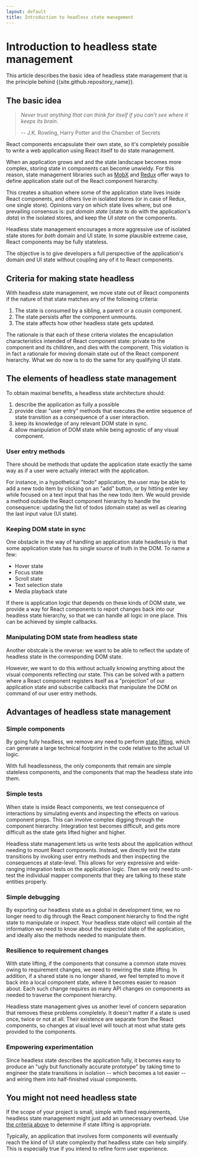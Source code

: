 ```yaml
---
layout: default
title: Introduction to headless state management
---
```


# Introduction to headless state management

This article describes the basic idea of headless state management that is the
principle behind {{site.github.repository_name}}.

## The basic idea

> _Never trust anything that can think for itself if you can't see where it keeps its brain_.
>
> -- J.K. Rowling, Harry Potter and the Chamber of Secrets

React components encapsulate their own state, so it's completely possible to
write a web application using React itself to do state management.

When an application grows and and the state landscape becomes more complex,
storing state in components can become unwieldy. For this reason, state
management libraries such as [MobX](https://github.com/mobxjs/mobx) and
[Redux](https://redux.js.org/) offer ways to define application state out of
the React component hierarchy.

This creates a situation where some of the application state lives inside React
components, and others live in isolated stores (or in case of Redux, one single store).
Opinions vary on which state lives where, but one prevailing consensus is:
put _domain state_ (state to do with the application's _data_) in the isolated
stores, and keep the _UI state_ on the components.

Headless state management encourages a more aggressive use of isolated state stores
for _both_ domain and UI state. In some plausible extreme case, React components
may be fully stateless.

The objective is to give developers a full perspective of the application's domain
_and_ UI state without coupling any of it to React components.

## Criteria for making state headless

With headless state management, we move state out of React components if the
nature of that state matches any of the following criteria:

1. The state is consumed by a sibling, a parent or a cousin component.
1. The state persists after the component unmounts.
1. The state affects how other headless state gets updated.

The rationale is that each of these criteria violates the encapsulation
characteristics intended of React component state: private to the component
and its chilldren, and dies with the component. This violation is in fact
a rationale for moving domain state out of the React component hierarchy.
What we do now is to do the same for any qualifying UI state.

## The elements of headless state management

To obtain maximal benefits, a headless state architecture should:

1. describe the application as fully a possible
1. provide clear "user entry" methods that executes the entire sequence of
   state transition as a consequence of a user interaction.
1. keep its knowledge of any relevant DOM state in sync.
1. allow manipulation of DOM state while being agnostic of any visual component.

### User entry methods

There should be methods that update the application state exactly the same way
as if a user were actually interact with the application.

For instance, in a hypothetical "todo" application, the user may be able to add
a new todo item by clicking on an "add" button, or by hitting enter key while
focused on a text input that has the new todo item. We would provide a method
outside the React component hierarchy to handle the consequence: updating the
list of todos (domain state) as well as clearing the last input value (UI state).

### Keeping DOM state in sync

One obstacle in the way of handling an application state headlessly is that
some application state has its single source of truth in the DOM. To name a few:

- Hover state
- Focus state
- Scroll state
- Text selection state
- Media playback state

If there is application logic that depends on these kinds of DOM state, we
provide a way for React components to report changes back into our
headless state hierarchy, so that we can handle all logic in one place. This
can be achieved by simple callbacks.

### Manipulating DOM state from headless state

Another obstcale is the reverse: we want to be able to reflect the update of
headless state in the corresponding DOM state.

However, we want to do this without actually knowing anything about the
visual components reflecting our state. This can be solved with a pattern where
a React component registers itself as a "projection" of our application state and
subscribe callbacks that manipulate the DOM on command of our user entry
methods.

## Advantages of headless state management

### Simple components

By going fully headless, we remove any need to perform [state lifting](https://reactjs.org/docs/lifting-state-up.html), which can generate a large
technical footprint in the code relative to the actual UI logic.

With full headlessness, the only components that remain are simple stateless
components, and the components that map the headless state into them.

### Simple tests

When state is inside React components, we test consequence of interactions by
simulating events and inspecting the effects on various component props. This
can involve complex digging through the component hierarchy. Integration test
becomes difficult, and gets more difficult as the state gets lifted higher
and higher.

Headless state management lets us write tests about the application without
needing to mount React components. Instead, we directly test the state transitions
by invoking user entry methods and then inspecting the consequences at state-level.
This allows for very expressive and wide-ranging integration tests on the
application logic. _Then_ we only need to unit-test the individual mapper
components that they are talking to these state entities properly.

### Simple debugging

By exporting our headless state as a global in development time, we no longer
need to dig through the React component hierarchy to find the right state to
manipulate or inspect. Your headless state object will contain all the information
we need to know about the expected state of the application, and ideally also the
methods needed to manipulate them.

### Resilience to requirement changes

With state lifting, if the components that consume a common state moves owing to
requirement changes, we need to rewiring the state lifting. In addition,
if a shared state is no longer shared, we feel tempted to move it back into a
local component state, where it becomes easier to reason about. Each such change
requires as many API changes on components as needed to traverse the
component hierarchy.

Headless state management gives us another level of concern separation that removes
these problems completely. It doesn't matter if a state is used once, twice or
not at all. Their existence are separate from the React components, so changes
at visual level will touch at most what state gets provided to the components.

### Empowering experimentation

Since headless state describes the application fully, it becomes easy to produce
an "ugly but functionally accurate prototype" by taking time to engineer the
state transitions in isolation -- which becomes a lot easier -- and wiring them
into half-finished visual components.

## You might not need headless state

If the scope of your project is small, simple with fixed requirements, headless
state management might just add an unnecessary overhead. Use
[the criteria above](#criteria-for-making-state-headless) to determine if state
lifting is appropriate.

Typically, an application that involves form components will eventually reach
the kind of UI state complexity that headless state can help simplify. This is
especially true if you intend to refine form user experience.
